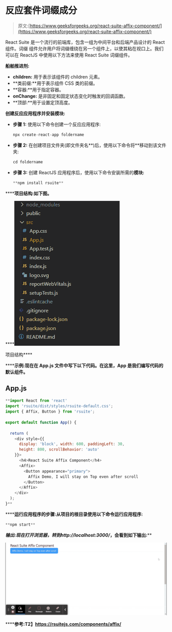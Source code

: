 # 反应套件词缀成分

> 原文:[https://www.geeksforgeeks.org/react-suite-affix-component/](https://www.geeksforgeeks.org/react-suite-affix-component/)

React Suite 是一个流行的前端库，包含一组为中间平台和后端产品设计的 React 组件。词缀  组件允许用户将词缀缠绕在另一个组件上，以使其粘在视口上。我们可以在 ReactJS 中使用以下方法来使用 React Suite 词缀组件。

**船舶推进剂:**

*   **children:** 用于表示该组件的 children 元素。
*   **类前缀:**用于表示组件 CSS 类的前缀。
*   **容器:**用于指定容器。
*   **onChange:** 是非固定和固定状态变化时触发的回调函数。
*   **顶部:**用于设置定顶高度。

**创建反应应用程序并安装模块:**

*   **步骤 1:** 使用以下命令创建一个反应应用程序:

    ```jsx
    npx create-react-app foldername
    ```

*   **步骤 2:** 在创建项目文件夹(即文件夹名**)后，使用以下命令将**移动到该文件夹:

    ```jsx
    cd foldername
    ```

*   **步骤 3:** 创建 ReactJS 应用程序后，使用以下命令安装所需的****模块:****

    ```jsx
    **npm install rsuite**
    ```

******项目结构:**如下图。****

****![](img/f04ae0d8b722a9fff0bd9bd138b29c23.png)

项目结构**** 

******示例:**现在在 **App.js** 文件中写下以下代码。在这里，App 是我们编写代码的默认组件。****

## ****App.js****

```jsx
**import React from 'react'
import 'rsuite/dist/styles/rsuite-default.css';
import { Affix, Button } from 'rsuite';

export default function App() {

  return (
    <div style={{
      display: 'block', width: 600, paddingLeft: 30, 
      height: 800, scrollBehavior: 'auto'
    }}>
      <h4>React Suite Affix Component</h4>
      <Affix>
        <Button appearance="primary">
          Affix Demo, I will stay on Top even after scroll
        </Button>
      </Affix>
    </div>
  );
}**
```

******运行应用程序的步骤:**从项目的根目录使用以下命令运行应用程序:****

```jsx
**npm start**
```

******输出:**现在打开浏览器，转到***http://localhost:3000/***，会看到如下输出:****

****![](img/01d338a9645a364889d8493beaa0ec46.png)****

******参考:**T2】https://rsuitejs.com/components/affix/****